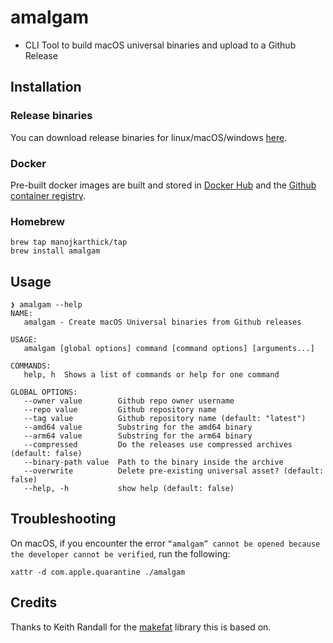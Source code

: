 # amalgam

* CLI Tool to build macOS universal binaries and upload to a Github Release

## Installation

### Release binaries

You can download release binaries for linux/macOS/windows [here](https://github.com/manojkarthick/amalgam/releases).

### Docker

Pre-built docker images are built and stored in [Docker Hub](https://hub.docker.com/r/manojkarthick/amalgam) and the [Github container registry](https://github.com/manojkarthick/amalgam/pkgs/container/amalgam).

### Homebrew

```shell
brew tap manojkarthick/tap
brew install amalgam
```

## Usage

```shell
❯ amalgam --help
NAME:
   amalgam - Create macOS Universal binaries from Github releases

USAGE:
   amalgam [global options] command [command options] [arguments...]

COMMANDS:
   help, h  Shows a list of commands or help for one command

GLOBAL OPTIONS:
   --owner value        Github repo owner username
   --repo value         Github repository name
   --tag value          Github repository name (default: "latest")
   --amd64 value        Substring for the amd64 binary
   --arm64 value        Substring for the arm64 binary
   --compressed         Do the releases use compressed archives (default: false)
   --binary-path value  Path to the binary inside the archive
   --overwrite          Delete pre-existing universal asset? (default: false)
   --help, -h           show help (default: false)
```

## Troubleshooting

On macOS, if you encounter the error `“amalgam” cannot be opened because the developer cannot be verified`, run the following:

```shell
xattr -d com.apple.quarantine ./amalgam
```

## Credits

Thanks to Keith Randall for the [makefat](https://github.com/randall77/makefat) library this is based on.
